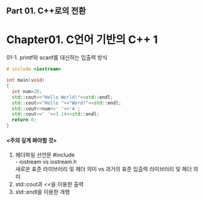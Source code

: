 ## Part 01. C++로의 전환
# Chapter01.  C언어 기반의 C++ 1
01-1. printf와 scanf를 대신하는 입출력 방식

```C++
# include <iostream>

int main(void)
{
  int num=20;
  std::cout<<"Hello World!"<<std::endl;
  std::cout<<"Hello "<<"Word!"<<std::endl;
  std::cout<<num<<' '<<'A';
  std::cout<<' '<<3.14<<std::endl;
  return 0;
}
```

#### <주의 깊게 봐야할 것>
1. 헤더파일 선언문 #include <iostream>
  <br> - iostream     vs               iostream.h 
  <br> 새로운 표준 라이브러리 및 헤더 의미 vs 과거의 표준 입출력 라이브러리 및 헤더 의미
2. std::cout과 <<을 이용한 출력
3. std::endl을 이용한 개행
